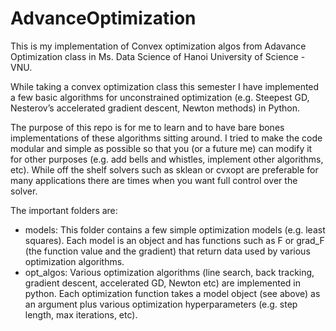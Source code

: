 # AdvanceOptimization
This is my implementation of Convex optimization algos from Adavance Optimization class in Ms. Data Science of Hanoi University of Science - VNU.

While taking a convex optimization class this semester I have implemented a few basic algorithms for unconstrained optimization (e.g. Steepest GD,  Nesterov’s accelerated gradient descent, Newton methods) in Python.

The purpose of this repo is for me to learn and to have bare bones implementations of these algorithms sitting around. I tried to make the code modular and simple as possible so that you (or a future me) can modify it for other purposes (e.g. add bells and whistles, implement other algorithms, etc). While off the shelf solvers such as sklean or cvxopt are preferable for many applications there are times when you want full control over the solver.

The important folders are:
- models: This folder contains a few simple optimization models (e.g. least squares). Each model is an object and has functions such as F or grad_F (the function value and the gradient) that return data used by various optimization algorithms.
-  opt_algos: Various optimization algorithms (line search, back tracking, gradient descent, accelerated GD, Newton etc) are implemented in python. Each optimization function takes a model object (see above) as an argument plus various optimization hyperparameters (e.g. step length, max iterations, etc).

